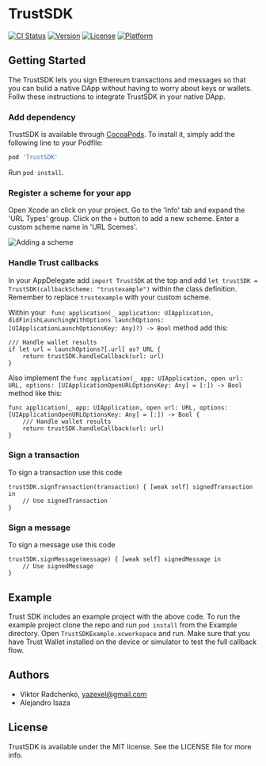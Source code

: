 # TrustSDK

[![CI Status](https://img.shields.io/travis/TrustWallet/TrustSDK-iOS.svg?style=flat)](https://travis-ci.org/TrustWallet/TrustSDK-iOS)
[![Version](https://img.shields.io/cocoapods/v/TrustSDK.svg?style=flat)](https://cocoapods.org/pods/TrustSDK)
[![License](https://img.shields.io/cocoapods/l/TrustSDK.svg?style=flat)](https://cocoapods.org/pods/TrustSDK)
[![Platform](https://img.shields.io/cocoapods/p/TrustSDK.svg?style=flat)](https://cocoapods.org/pods/TrustSDK)

## Getting Started

The TrustSDK lets you sign Ethereum transactions and messages so that you can bulid a native DApp without having to worry about keys or wallets. Follw these instructions to integrate TrustSDK in your native DApp.

### Add dependency

TrustSDK is available through [CocoaPods](https://cocoapods.org). To install it, simply add the following line to your Podfile:

```ruby
pod 'TrustSDK'
```

Run `pod install`.

### Register a scheme for your app

Open Xcode an click on your project. Go to the 'Info' tab and expand the 'URL Types' group. Click on the `+` button to add a new scheme. Enter a custom scheme name in 'URL Scemes'.

![Adding a scheme](docs/scheme.png)

### Handle Trust callbacks

In your AppDelegate add `import TrustSDK` at the top and add `let trustSDK = TrustSDK(callbackScheme: "trustexample")` within the class definition. Remember to replace `trustexample` with your custom scheme.

Within your ` func application(_ application: UIApplication, didFinishLaunchingWithOptions launchOptions: [UIApplicationLaunchOptionsKey: Any]?) -> Bool` method add this:

```
/// Handle wallet results
if let url = launchOptions?[.url] as? URL {
    return trustSDK.handleCallback(url: url)
}
```

Also implement the `func application(_ app: UIApplication, open url: URL, options: [UIApplicationOpenURLOptionsKey: Any] = [:]) -> Bool` method like this:

```
func application(_ app: UIApplication, open url: URL, options: [UIApplicationOpenURLOptionsKey: Any] = [:]) -> Bool {
    /// Handle wallet results
    return trustSDK.handleCallback(url: url)
}
```

### Sign a transaction

To sign a transaction use this code

```
trustSDK.signTransaction(transaction) { [weak self] signedTransaction in
    // Use signedTransaction
}
```

### Sign a message

To sign a message use this code

```
trustSDK.signMessage(message) { [weak self] signedMessage in
    // Use signedMessage
}
```

## Example

Trust SDK includes an example project with the above code. To run the example project clone the repo and run `pod install` from the Example directory. Open `TrustSDKExample.xcworkspace` and run. Make sure that you have Trust Wallet installed on the device or simulator to test the full callback flow.


## Authors

* Viktor Radchenko, yazexel@gmail.com
* Alejandro Isaza

## License

TrustSDK is available under the MIT license. See the LICENSE file for more info.
